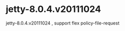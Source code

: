 jetty-8.0.4.v20111024
=====================

jetty-8.0.4.v20111024 , support flex policy-file-request 
